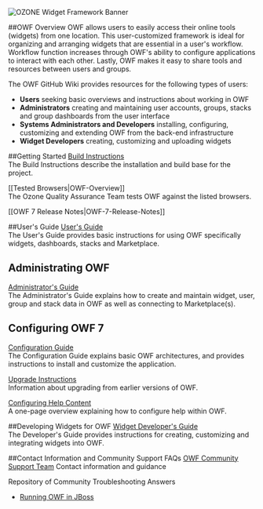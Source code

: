 ![OZONE Widget Framework Banner](https://github.com/ozoneplatform/owf/wiki/OWFImages/OWF7/OZONE_widget_framework_banner.png)

##OWF Overview
OWF allows users to easily access their online tools (widgets) from one location. This user-customized framework is ideal for organizing and arranging widgets that are essential in a user's workflow. Workflow function increases through OWF's ability to configure applications to interact with each other. Lastly, OWF makes it easy to share tools and resources between users and groups.

The OWF GitHub Wiki provides resources for the following types of users:
* **Users** seeking basic overviews and instructions about working in OWF
* **Administrators** creating and maintaining user accounts, groups, stacks and group dashboards from the user interface
* **Systems Administrators and Developers** installing, configuring, customizing and extending OWF from the back-end infrastructure
* **Widget Developers** creating, customizing and uploading widgets  

 
##Getting Started
[Build Instructions](https://github.com/ozoneplatform/owf/wiki/Build-Instructions-Home)<br>
The Build Instructions describe the installation and build base for the project.

[[Tested Browsers|OWF-Overview]]<br>
The Ozone Quality Assurance Team tests OWF against the listed browsers.

[[OWF 7 Release Notes|OWF-7-Release-Notes]]

##User's Guide
[User's Guide](https://github.com/ozoneplatform/owf/wiki/User's-Guide-Home)<br> 
The User's Guide provides basic instructions for using OWF specifically widgets, dashboards, stacks and Marketplace. 

## Administrating OWF
[Administrator's Guide](https://github.com/ozoneplatform/owf/wiki/Administrator's-Guide-Home)<br>
The Administrator's Guide explains how to create and maintain widget, user, group and stack data in OWF as well as connecting to Marketplace(s).

## Configuring OWF 7
[Configuration Guide](https://github.com/ozoneplatform/owf/wiki/Configuration-Guide-Home)<br>
The Configuration Guide explains basic OWF architectures, and provides instructions to install and customize the application.

[Upgrade Instructions](https://github.com/ozoneplatform/owf/wiki/Upgrade-Instructions-Home)<br>
Information about upgrading from earlier versions of OWF. 

[Configuring Help Content](https://github.com/ozoneplatform/owf/wiki/OWF-7-Instructions-for-Configuring-Help-Content)<br>
A one-page overview explaining how to configure help within OWF. 

##Developing Widgets for OWF
[Widget Developer's Guide](https://github.com/ozoneplatform/owf/wiki/Widget-Developer's-Guide-Home)<br>
The Developer's Guide provides instructions for creating, customizing and integrating widgets into OWF. 

##Contact Information and Community Support FAQs
[OWF Community Support Team](https://github.com/ozoneplatform/owf/wiki/Support-Guidance)
Contact information and guidance

Repository of Community Troubleshooting Answers 

* [Running OWF in JBoss](https://github.com/ozoneplatform/owf/wiki/Running-OWF-in-JBoss)